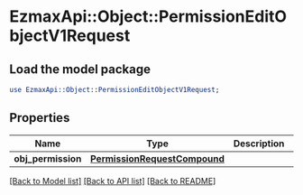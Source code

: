 # EzmaxApi::Object::PermissionEditObjectV1Request

## Load the model package
```perl
use EzmaxApi::Object::PermissionEditObjectV1Request;
```

## Properties
Name | Type | Description | Notes
------------ | ------------- | ------------- | -------------
**obj_permission** | [**PermissionRequestCompound**](PermissionRequestCompound.md) |  | 

[[Back to Model list]](../README.md#documentation-for-models) [[Back to API list]](../README.md#documentation-for-api-endpoints) [[Back to README]](../README.md)



